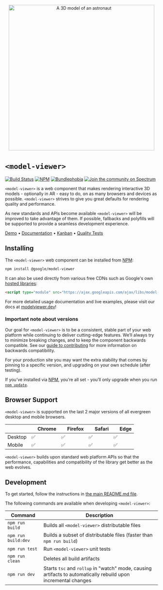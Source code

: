 <p align="center">
  <img alt="A 3D model of an astronaut" src="screenshot.png" width="480">
</p>

# `<model-viewer>`

 [![Build Status](https://github.com/google/model-viewer/workflows/Unit%20tests/badge.svg?branch=master)](https://github.com/google/model-viewer/actions?query=branch%3Amaster)
 [![NPM](https://img.shields.io/npm/v/@google/model-viewer.svg)](https://www.npmjs.com/package/@google/model-viewer)
 [![Bundlephobia](https://badgen.net/bundlephobia/minzip/@google/model-viewer)](https://bundlephobia.com/result?p=@google/model-viewer)
 [![Join the community on Spectrum](https://withspectrum.github.io/badge/badge.svg)](https://spectrum.chat/model-viewer)

`<model-viewer>` is a web component that makes rendering interactive 3D
models - optionally in AR - easy to do, on as many browsers and devices as possible.
`<model-viewer>` strives to give you great defaults for rendering quality and
performance.

As new standards and APIs become available `<model-viewer>` will be improved
to take advantage of them. If possible, fallbacks and polyfills will be
supported to provide a seamless development experience.

[Demo](https://model-viewer.glitch.me) • [Documentation](https://modelviewer.dev/) • [Kanban](https://github.com/google/model-viewer/projects/1) • [Quality Tests](https://modelviewer.dev/fidelity/)


## Installing

The `<model-viewer>` web component can be installed from [NPM](https://npmjs.org):

```sh
npm install @google/model-viewer
```

It can also be used directly from various free CDNs such as Google's own [hosted libraries](https://developers.google.com/speed/libraries#model-viewer):

```html
<script type="module" src="https://ajax.googleapis.com/ajax/libs/model-viewer/3.0.0/model-viewer.min.js"></script>
```

For more detailed usage documentation and live examples, please visit our docs
at [modelviewer.dev](https://modelviewer.dev)!

### Important note about versions
Our goal for `<model-viewer>` is to be a consistent, stable part of your web
platform while continuing to deliver cutting-edge features. We’ll always try
to minimize breaking changes, and to keep the component backwards compatible.
See our [guide to contributing](../../CONTRIBUTING.md#Stability) for more
information on backwards compatibility.

For your production site you may want the extra stability that comes by
pinning to a specific version, and upgrading on your own schedule (after
testing).

If you’ve installed via [NPM](https://npmjs.org), you’re all set - you’ll only
upgrade when you run [`npm update`](https://docs.npmjs.com/cli/update.html).

## Browser Support

`<model-viewer>` is supported on the last 2 major versions of all evergreen
desktop and mobile browsers.

|               | <img src="https://github.com/alrra/browser-logos/raw/master/src/chrome/chrome_32x32.png" width="16"> Chrome | <img src="https://github.com/alrra/browser-logos/raw/master/src/firefox/firefox_32x32.png" width="16"> Firefox | <img src="https://github.com/alrra/browser-logos/raw/master/src/safari/safari_32x32.png" width="16"> Safari | <img src="https://github.com/alrra/browser-logos/raw/master/src/edge/edge_32x32.png" width="16"> Edge |
| -------- | --- | --- | --- | --- |
| Desktop  | ✅  | ✅  | ✅  | ✅  |
| Mobile   | ✅  | ✅  | ✅  | ✅  |

`<model-viewer>` builds upon standard web platform APIs so that the performance,
capabilities and compatibility of the library get better as the web evolves.

## Development

To get started, follow the instructions in [the main README.md file](../../README.md).

The following commands are available when developing `<model-viewer>`:

Command                         | Description
------------------------------- | -----------
`npm run build`                 | Builds all `<model-viewer>` distributable files
`npm run build:dev`             | Builds a subset of distributable files (faster than `npm run build`)
`npm run test`                  | Run `<model-viewer>` unit tests
`npm run clean`                 | Deletes all build artifacts
`npm run dev`                   | Starts `tsc` and `rollup` in "watch" mode, causing artifacts to automatically rebuild upon incremental changes

